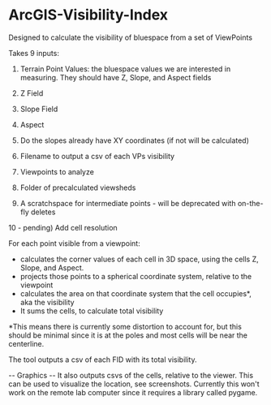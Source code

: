 # ArcGIS-Visibility-Index
Designed to calculate the visibility of bluespace from a set of ViewPoints

Takes 9 inputs:

1) Terrain Point Values: the bluespace values we are interested in measuring.  They should have Z, Slope, and Aspect fields

2) Z Field

3) Slope Field

4) Aspect

5) Do the slopes already have XY coordinates (if not will be calculated)

6) Filename to output a csv of each VPs visibility

7) Viewpoints to analyze

8) Folder of precalculated viewsheds

9) A scratchspace for intermediate points - will be deprecated with on-the-fly deletes

10 - pending) Add cell resolution

For each point visible from a viewpoint:
- calculates the corner values of each cell in 3D space, using the cells Z, Slope, and Aspect.
- projects those points to a spherical coordinate system, relative to the viewpoint
- calculates the area on that coordinate system that the cell occupies*, aka the visibility
- It sums the cells, to calculate total visibility

*This means there is currently some distortion to account for, but this should be minimal since it is at the poles and most cells will be near the centerline.  

The tool outputs a csv of each FID with its total visibility.  

-- Graphics --
It also outputs csvs of the cells, relative to the viewer.  This can be used to visualize the location, see screenshots.  Currently this won't work on the remote lab computer since it requires a library called pygame.
